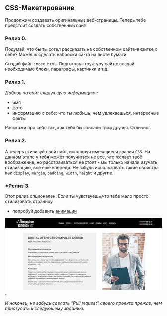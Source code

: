 ## CSS-Макетирование

Продолжим создавать оригинальные веб-страницы. Теперь тебе предстоит создать собственный сайт!

### Релиз 0.

Подумай, что бы ты хотел рассказать на собственном сайте-визитке о себе? Можешь сделать наброски сайта на листе бумаги.

Создай файл `index.html`. Подготовь структуру сайта: создай необходимые блоки, параграфы, картинки и т.д.

### Релиз 1.
_Добавь на сайт следующую информацию::_

- имя
- фото
- информацию о себе: что ты любишь, чем увлекаешься, интересные факты

 Расскажи про себя так, как тебя бы описали твои друзья. Отлично! 
 
 ### Релиз 2.
 А теперь стилизуй свой сайт, используя имеющиеся знания `CSS`.
На данном этапе у тебя может получиться не все, что желает твоё воображение, но расстраиваться не стоит - мы только начали   изучать стилизацию, всё еще впереди.
Не забудь использовать такие свойства как `display`, `margin`, `padding`, `width`, `height` и другие.

 ### *Релиз 3.
 Этот релиз опционален.
Если ты чувствуешь,что тебе мало просто стилизовать страницу 
 - попробуй добавить [анимации](https://www.w3schools.com/css/css3_animations.asp)

![screenshot](readme-asset/example.jpg).


_И наконец, не забудь сделать "Pull request" своего проекта прежде, чем приступать к следующему заданию._
